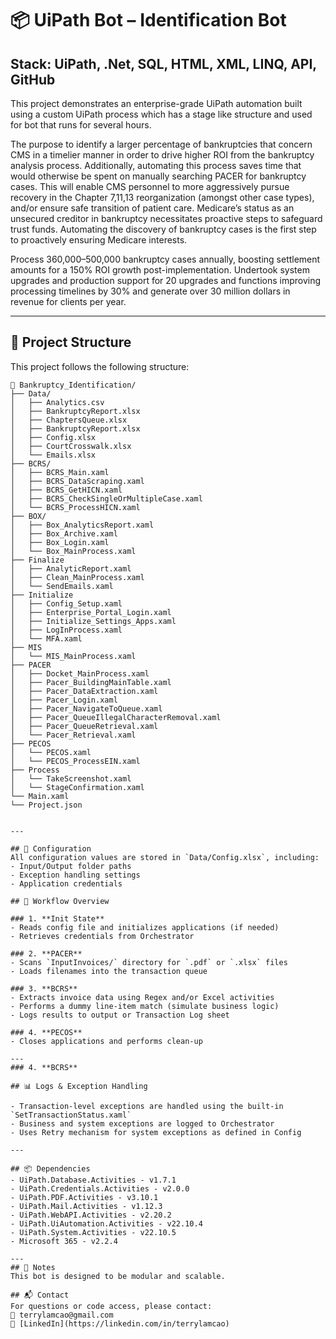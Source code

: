 # 📦 UiPath Bot – Identification Bot
## Stack: UiPath, .Net, SQL, HTML, XML, LINQ, API, GitHub

This project demonstrates an enterprise-grade UiPath automation built using a custom UiPath process which has a stage like structure and used for bot that runs for several hours. 

The purpose to identify a larger percentage of bankruptcies that concern CMS in a timelier manner in order to drive higher ROI from the bankruptcy analysis process. Additionally, automating this process saves time that would otherwise be spent on manually searching PACER for bankruptcy cases. This will enable CMS personnel to more aggressively pursue recovery in the Chapter 7,11,13 reorganization (amongst other case types), and/or ensure safe transition of patient care. Medicare’s status as an unsecured creditor in bankruptcy necessitates proactive steps to safeguard trust funds. Automating the discovery of bankruptcy cases is the first step to proactively ensuring Medicare interests.

Process 360,000–500,000 bankruptcy cases annually, boosting settlement amounts for a 150% ROI growth post-implementation. Undertook system upgrades and production support for 20 upgrades and functions improving processing timelines by 30% and generate over 30 million dollars in revenue for clients per year.

---

## 📁 Project Structure

This project follows the following structure:

```
📂 Bankruptcy_Identification/
├── Data/
│   ├── Analytics.csv
│   ├── BankruptcyReport.xlsx
│   ├── ChaptersQueue.xlsx
│   ├── BankruptcyReport.xlsx
│   ├── Config.xlsx
│   ├── CourtCrosswalk.xlsx
│   └── Emails.xlsx
├── BCRS/
│   ├── BCRS_Main.xaml
│   ├── BCRS_DataScraping.xaml
│   ├── BCRS_GetHICN.xaml
│   ├── BCRS_CheckSingleOrMultipleCase.xaml
│   └── BCRS_ProcessHICN.xaml
├── BOX/
│   ├── Box_AnalyticsReport.xaml
│   ├── Box_Archive.xaml
│   ├── Box_Login.xaml
│   └── Box_MainProcess.xaml
├── Finalize
│   ├── AnalyticReport.xaml
│   ├── Clean_MainProcess.xaml
│   └── SendEmails.xaml
├── Initialize
│   ├── Config_Setup.xaml
│   ├── Enterprise_Portal_Login.xaml
│   ├── Initialize_Settings_Apps.xaml
│   ├── LogInProcess.xaml
│   └── MFA.xaml
├── MIS
│   └── MIS_MainProcess.xaml
├── PACER
│   ├── Docket_MainProcess.xaml
│   ├── Pacer_BuildingMainTable.xaml
│   ├── Pacer_DataExtraction.xaml
│   ├── Pacer_Login.xaml
│   ├── Pacer_NavigateToQueue.xaml
│   ├── Pacer_QueueIllegalCharacterRemoval.xaml
│   ├── Pacer_QueueRetrieval.xaml
│   └── Pacer_Retrieval.xaml
├── PECOS
│   └── PECOS.xaml
│   └── PECOS_ProcessEIN.xaml
├── Process
│   └── TakeScreenshot.xaml
│   └── StageConfirmation.xaml
└── Main.xaml
└── Project.json


---

## 🔧 Configuration
All configuration values are stored in `Data/Config.xlsx`, including:
- Input/Output folder paths
- Exception handling settings
- Application credentials 

## 🔄 Workflow Overview

### 1. **Init State**
- Reads config file and initializes applications (if needed)
- Retrieves credentials from Orchestrator

### 2. **PACER**
- Scans `InputInvoices/` directory for `.pdf` or `.xlsx` files
- Loads filenames into the transaction queue

### 3. **BCRS**
- Extracts invoice data using Regex and/or Excel activities
- Performs a dummy line-item match (simulate business logic)
- Logs results to output or Transaction Log sheet

### 4. **PECOS**
- Closes applications and performs clean-up

---
### 4. **BCRS**

## 📊 Logs & Exception Handling

- Transaction-level exceptions are handled using the built-in `SetTransactionStatus.xaml`
- Business and system exceptions are logged to Orchestrator
- Uses Retry mechanism for system exceptions as defined in Config

---

## 📦 Dependencies
- UiPath.Database.Activities - v1.7.1
- UiPath.Credentials.Activities - v2.0.0 
- UiPath.PDF.Activities - v3.10.1
- UiPath.Mail.Activities - v1.12.3
- UiPath.WebAPI.Activities - v2.20.2
- UiPath.UiAutomation.Activities - v22.10.4
- UiPath.System.Activities - v22.10.5
- Microsoft 365 - v2.2.4

---
## 📝 Notes
This bot is designed to be modular and scalable.

## 📬 Contact
For questions or code access, please contact:  
📧 terrylamcao@gmail.com  
🔗 [LinkedIn](https://linkedin.com/in/terrylamcao)
